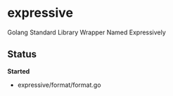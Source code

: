 expressive
==========

Golang Standard Library Wrapper Named Expressively

Status
------

**Started**

 - expressive/format/format.go
